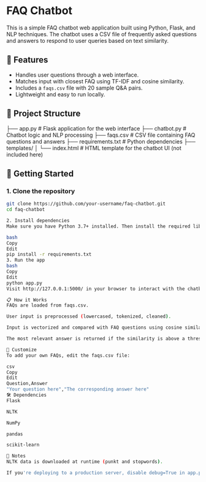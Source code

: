 # FAQ Chatbot

This is a simple FAQ chatbot web application built using Python, Flask, and NLP techniques. The chatbot uses a CSV file of frequently asked questions and answers to respond to user queries based on text similarity.

## 🧠 Features

- Handles user questions through a web interface.
- Matches input with closest FAQ using TF-IDF and cosine similarity.
- Includes a `faqs.csv` file with 20 sample Q&A pairs.
- Lightweight and easy to run locally.

## 📁 Project Structure

├── app.py # Flask application for the web interface
├── chatbot.py # Chatbot logic and NLP processing
├── faqs.csv # CSV file containing FAQ questions and answers
├── requirements.txt # Python dependencies
├── templates/
│ └── index.html # HTML template for the chatbot UI (not included here)


## 🚀 Getting Started

### 1. Clone the repository

```bash
git clone https://github.com/your-username/faq-chatbot.git
cd faq-chatbot

2. Install dependencies
Make sure you have Python 3.7+ installed. Then install the required libraries:

bash
Copy
Edit
pip install -r requirements.txt
3. Run the app
bash
Copy
Edit
python app.py
Visit http://127.0.0.1:5000/ in your browser to interact with the chatbot.

📋 How it Works
FAQs are loaded from faqs.csv.

User input is preprocessed (lowercased, tokenized, cleaned).

Input is vectorized and compared with FAQ questions using cosine similarity.

The most relevant answer is returned if the similarity is above a threshold.

📝 Customize
To add your own FAQs, edit the faqs.csv file:

csv
Copy
Edit
Question,Answer
"Your question here","The corresponding answer here"
🛠 Dependencies
Flask

NLTK

NumPy

pandas

scikit-learn

📌 Notes
NLTK data is downloaded at runtime (punkt and stopwords).

If you're deploying to a production server, disable debug=True in app.py.
